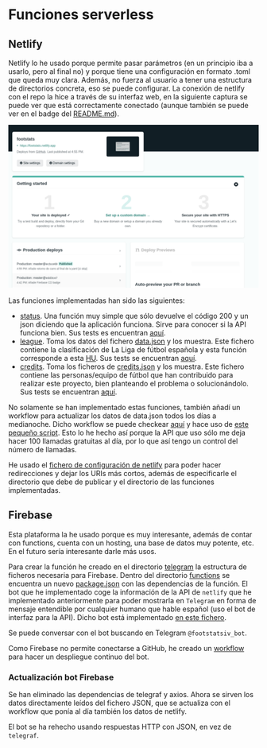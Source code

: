 # Funciones serverless

## Netlify

Netlify lo he usado porque permite pasar parámetros (en un principio iba a usarlo, pero al final no) y porque tiene una configuración en formato .toml que queda muy clara. Además, no fuerza al usuario a tener una estructura de directorios concreta, eso se puede configurar. La conexión de netlify con el repo la hice a través de su interfaz web, en la siguiente captura se puede ver que está correctamente conectado (aunque también se puede ver en el badge del [README.md](https://github.com/ManuelJNunez/footStats#readme)).

![](img/serverless/netlify.png)

Las funciones implementadas han sido las siguientes:
- [status](https://github.com/ManuelJNunez/footStats/blob/master/functions/status.js). Una función muy simple que sólo devuelve el código 200 y un json diciendo que la aplicación funciona. Sirve para conocer si la API funciona bien. Sus tests es encuentran [aquí](https://github.com/ManuelJNunez/footStats/blob/master/tests/status.test.ts).
- [league](https://github.com/ManuelJNunez/footStats/blob/master/functions/league.js). Toma los datos del fichero [data.json](https://github.com/ManuelJNunez/footStats/blob/master/functions/data.json) y los muestra. Este fichero contiene la clasificación de La Liga de fútbol española y esta función corresponde a esta [HU](https://github.com/ManuelJNunez/footStats/issues/67).  Sus tests se encuentran [aquí](https://github.com/ManuelJNunez/footStats/blob/master/tests/league.test.ts).
- [credits](https://github.com/ManuelJNunez/footStats/blob/master/functions/credits.js). Toma los ficheros de [credits.json](https://github.com/ManuelJNunez/footStats/blob/master/functions/credits.js) y los muestra. Este fichero contiene las personas/equipo de fútbol que han contribuido para realizar este proyecto, bien planteando el problema o solucionándolo. Sus tests se encuentran [aquí](https://github.com/ManuelJNunez/footStats/blob/master/tests/credits.test.ts).

No solamente se han implementado estas funciones, también añadí un workflow para actualizar los datos de data.json todos los días a medianoche. Dicho workflow se puede checkear [aquí](https://github.com/ManuelJNunez/footStats/blob/master/.github/workflows/updatedata.yml) y hace uso de [este pequeño script](https://github.com/ManuelJNunez/footStats/blob/master/.github/workflows/get-data.sh). Esto lo he hecho así porque la API que uso sólo me deja hacer 100 llamadas gratuitas al día, por lo que así tengo un control del número de llamadas.

He usado el [fichero de configuración de netlify](https://github.com/ManuelJNunez/footStats/blob/master/netlify.toml) para poder hacer redirecciones y dejar los URIs más cortos, además de especificarle el directorio que debe de publicar y el directorio de las funciones implementadas.

## Firebase

Esta plataforma la he usado porque es muy interesante, además de contar con functions, cuenta con un hosting, una base de datos muy potente, etc. En el futuro sería interesante darle más usos.

Para crear la función he creado en el directorio [telegram](https://github.com/ManuelJNunez/footStats/tree/master/telegram) la estructura de ficheros necesaria para Firebase. Dentro del directorio [functions](https://github.com/ManuelJNunez/footStats/tree/master/telegram/functions) se encuentra un nuevo [package.json](https://github.com/ManuelJNunez/footStats/blob/master/telegram/functions/package.json) con las dependencias de la función. El bot que he implementado coge la información de la API de `netlify` que he implementado anteriormente para poder mostrarla en `Telegram` en forma de mensaje entendible por cualquier humano que hable español (uso el bot de interfaz para la API). Dicho bot está implementado [en este fichero](https://github.com/ManuelJNunez/footStats/blob/master/telegram/functions/index.js).

Se puede conversar con el bot buscando en Telegram `@footstatsiv_bot`.

Como Firebase no permite conectarse a GitHub, he creado un [workflow](https://github.com/ManuelJNunez/footStats/blob/master/.github/workflows/firebase.yml) para hacer un despliegue continuo del bot.

### Actualización bot Firebase

Se han eliminado las dependencias de telegraf y axios. Ahora se sirven los datos directamente leídos del fichero JSON, que se actualiza con el workflow que ponía al día también los datos de netlify.

El bot se ha rehecho usando respuestas HTTP con JSON, en vez de `telegraf`.
